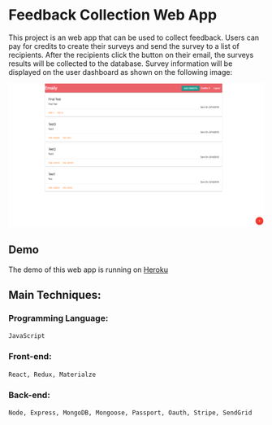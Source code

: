 # Feedback Collection Web App

This project is an web app that can be used to collect feedback. Users can pay for credits to create their surveys and
send the survey to a list of recipients. After the recipients click the button on their email, the surveys results will
be collected to the database. Survey information will be displayed on the user dashboard as shown on the following image:

![](screenshot/Dashboard.png?raw=true)

## Demo
The demo of this web app is running on [Heroku](https://feedback-collection-app-dw.herokuapp.com)

## Main Techniques:

### Programming Language:
```
JavaScript
```
### Front-end:
```
React, Redux, Materialze
```
### Back-end:
```
Node, Express, MongoDB, Mongoose, Passport, Oauth, Stripe, SendGrid
```
